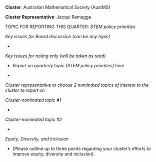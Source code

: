**Cluster**:	Australian Mathematical Society (AustMS)

**Cluster Representative**:	Jacqui Ramagge

TOPIC FOR REPORTING THIS QUARTER: *STEM policy priorities*

*Key issues for Board discussion (can be any topic)*

*

*Key issues for noting only (will be taken as read)*

* _Report on quarterly topic (STEM policy priorities) here_ 

* 

*Cluster representative to choose 2 nominated topics of interest to the cluster to report on*

*Cluster-nominated topic #1*

*	

*Cluster-nominated topic #2*

*	

*Equity, Diversity, and Inclusion*

* [Please outline up to three points regarding your cluster’s efforts to improve equity, diversity and inclusion].

